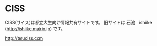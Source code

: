 # CISS
CISS(サイス)は都立大生向け情報共有サイトです。
旧サイトは 石池｜ishiike (http://ishiike.matrix.jp) です。

http://tmuciss.com